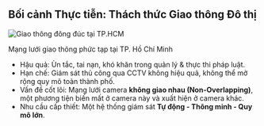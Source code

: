 <!--
  Slide này sử dụng bố cục 2 cột kinh điển:
  - Cột trái (40% chiều rộng): Một hình ảnh lớn, gây ấn tượng mạnh về sự hỗn loạn của giao thông.
  - Cột phải (60% chiều rộng): Phân tích chi tiết về vấn đề.
  - Mỗi gạch đầu dòng là một fragment, xuất hiện lần lượt để bạn dẫn dắt câu chuyện.
-->
<section 
  data-background-image="/images/backgrounds/agenda-bg.png" 
  data-background-opacity="1"
  class="h-full"
>
  <div class="w-full h-full flex flex-col justify-center">
    <h2 class="text-center !text-7xl mb-12">Bối cảnh Thực tiễn: <strong class="!text-tech-highlight">Thách thức Giao thông Đô thị</strong></h2>
    <div class="grid grid-cols-5 gap-12 items-center">
      <div class="col-span-2">
        <!-- 
          Chú thích hình ảnh:
          Ảnh này nên là một trong những ảnh ấn tượng nhất bạn có về giao thông tại TP.HCM.
          Lý tưởng nhất là ảnh chụp từ trên cao, cho thấy rõ mật độ xe cộ dày đặc và hỗn loạn.
          Đây chính là ảnh mà bạn đã cung cấp (demo/images/Screenshot 2025-07-29 100652.png).
        -->
        <img 
          src="images/hcmc-traffic-overview.png" 
          alt="Giao thông đông đúc tại TP.HCM"
          class="rounded-lg shadow-2xl shadow-tech-card"
        />
        <p class="text-center text-xl italic text-white mt-4">Mạng lưới giao thông phức tạp tại TP. Hồ Chí Minh</p>
      </div>
      <div class="col-span-3 text-4xl">
        <ul>
          <!-- Hậu quả -->
          <li class="fragment" data-fragment-index="1">
            <span class="text-tech-highlight font-bold">Hậu quả:</span> 
            <span class="text-white">Ùn tắc, tai nạn, khó khăn trong quản lý & thực thi pháp luật.</span
          </li>
          <li class="fragment mt-6" data-fragment-index="2">
            <span class="text-tech-highlight font-bold">Hạn chế:</span> <span class="text-white">Giám sát thủ công qua CCTV không hiệu quả, không thể mở rộng quy mô toàn thành phố. </span>
          </li>
          <li class="fragment mt-6" data-fragment-index="3">
             <span class="text-tech-highlight font-bold">Vấn đề cốt lõi:</span> 
             <span class="text-white">Mạng lưới camera</span>
              <strong class="text-tech-highlight font-bold">không giao nhau (Non-Overlapping)</strong><span class="text-white">, một phương tiện biến mất ở camera này và xuất hiện ở camera khác. </span>
          </li>
          <li class="fragment mt-12 bg-tech-card/70 border-l-4 border-tech-highlight p-6 rounded-r-lg" data-fragment-index="4">
            <span class="font-bold text-white">Nhu cầu cấp thiết:</span>  <span class="text-white"> Một hệ thống giám sát </span> <strong class="!text-tech-highlight">Tự động - Thông minh - Quy mô lớn</strong>.
          </li>
        </ul>
      </div>
    </div>
  </div>
</section>
